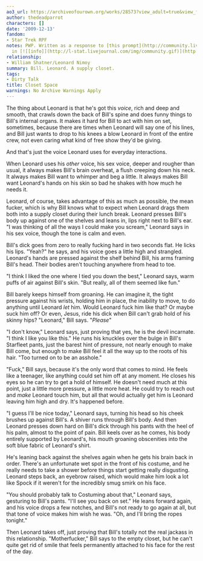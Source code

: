 ```yaml
---
ao3_url: https://archiveofourown.org/works/28573?view_adult=true&view_full_work=true
author: thedeadparrot
characters: []
date: '2009-12-13'
fandom:
- Star Trek RPF
notes: PWP. Written as a response to [this prompt](http://community.livejournal.com/trek_rpf_kink/1765.html?thread=2468325#t2468325)
  in [![[info]](http://l-stat.livejournal.com/img/community.gif)](http://community.livejournal.com/trek_rpf_kink/profile)[**trek\_rpf\_kink**](http://community.livejournal.com/trek_rpf_kink/).
relationship:
- William Shatner/Leonard Nimoy
summary: Bill. Leonard. A supply closet.
tags:
- Dirty Talk
title: Closet Space
warnings: No Archive Warnings Apply
---
```


The thing about Leonard is that he's got this *voice*, rich and deep and smooth, that crawls down the back of Bill's spine and does funny things to Bill's internal organs. It makes it hard for Bill to act with him on set, sometimes, because there are times when Leonard will say one of his lines, and Bill just wants to drop to his knees a blow Leonard in front of the entire crew, not even caring what kind of free show they'd be giving.

And that's just the voice Leonard uses for everyday interactions.

When Leonard uses his *other* voice, his sex voice, deeper and rougher than usual, it always makes Bill's brain overheat, a flush creeping down his neck. It always makes Bill want to whimper and beg a little. It always makes Bill want Leonard's hands on his skin so bad he shakes with how much he needs it.

Leonard, of course, takes advantage of this as much as possible, the mean fucker, which is why Bill knows what to expect when Leonard drags them both into a supply closet during their lunch break. Leonard presses Bill's body up against one of the shelves and leans in, lips right next to Bill's ear. "I was thinking of all the ways I could make you scream," Leonard says in his sex voice, though the tone is calm and even.

Bill's dick goes from zero to really fucking hard in two seconds flat. He licks his lips. "Yeah?" he says, and his voice goes a little high and strangled. Leonard's hands are pressed against the shelf behind Bill, his arms framing Bill's head. Their bodies aren't touching anywhere from head to toe.

"I think I liked the one where I tied you down the best," Leonard says, warm puffs of air against Bill's skin. "But really, all of them seemed like fun."

Bill barely keeps himself from groaning. He can imagine it, the tight pressure against his wrists, holding him in place, the inability to move, to do anything until Leonard *let* him. Would Leonard fuck him like that? Or maybe suck him off? Or even, Jesus, ride his dick when Bill can't grab hold of his skinny hips? "Leonard," Bill says. "*Please*"

"I don't know," Leonard says, just proving that yes, he is the devil incarnate. "I think I like you like this." He runs his knuckles over the bulge in Bill's Starfleet pants, just the barest hint of pressure, not nearly enough to make Bill come, but enough to make Bill feel it all the way up to the roots of his hair. "Too turned on to be an asshole."

"Fuck," Bill says, because it's the only word that comes to mind. He feels like a teenager, like anything could set him off at any moment. He closes his eyes so he can try to get a hold of himself. He doesn't need much at this point, just a little more pressure, a little more heat. He could try to reach out and *make* Leonard touch him, but all that would actually get him is Leonard leaving him high and dry. It's happened before.

"I guess I'll be nice today," Leonard says, turning his head so his cheek brushes up against Bill's. A shiver runs through Bill's body. And then Leonard presses down hard on Bill's dick through his pants with the heel of his palm, almost to the point of pain. Bill keels over as he comes, his body entirely supported by Leonard's, his mouth groaning obscenities into the soft blue fabric of Leonard's shirt.

He's leaning back against the shelves again when he gets his brain back in order. There's an unfortunate wet spot in the front of his costume, and he really needs to take a shower before things start getting really disgusting. Leonard steps back, an eyebrow raised, which would make him look a lot like Spock if it weren't for the incredibly smug smirk on his face.

"You should probably talk to Costuming about that," Leonard says, gesturing to Bill's pants. "I'll see you back on set." He leans forward again, and his voice drops a few notches, and Bill's not ready to go again at all, but that tone of voice makes him wish he was. "Oh, and I'll bring the ropes tonight."

Then Leonard takes off, just proving that Bill's totally not the real jackass in this relationship. "Motherfucker," Bill says to the empty closet, but he can't quite get rid of smile that feels permanently attached to his face for the rest of the day.